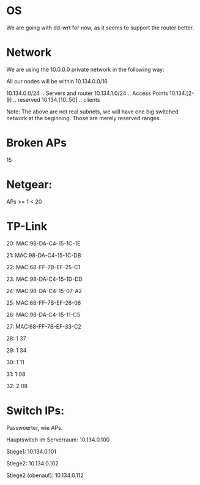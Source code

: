 
# OS

We are going with dd-wrt for now, as it seems to support the router better.

# Network

We are using the 10.0.0.0 private network in the following way:

All our nodes will be within 10.134.0.0/16

10.134.0.0/24 .. Servers and router
10.134.1.0/24 .. Access Points
10.134.[2-9] .. reserved
10.134.[10..50] .. clients

Note: The above are not real subnets, we will have one big switched network at the beginning. Those are merely reserved ranges.


# Broken APs

15

# Netgear:

APs >= 1 < 20

# TP-Link

20: MAC:98-DA-C4-15-1C-1E

21: MAC:98-DA-C4-15-1C-DB

22: MAC:68-FF-7B-EF-25-C1

23: MAC:98-DA-C4-15-1D-DD

24: MAC:98-DA-C4-15-07-A2

25: MAC:68-FF-7B-EF-26-06

26: MAC:98-DA-C4-15-11-C5

27: MAC:68-FF-7B-EF-33-C2

28: 1 37

29: 1 34

30: 1 11

31: 1 08

32: 2 08

# Switch IPs:

Passwoerter, wie APs.

Hauptswitch im Serverraum: 10.134.0.100

Stiege1: 10.134.0.101

Stiege2: 10.134.0.102

Stiege2 (obenauf): 10.134.0.112
